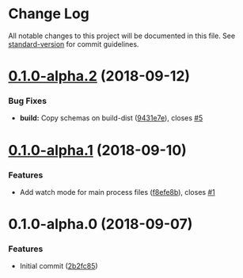 # Change Log

All notable changes to this project will be documented in this file. See [standard-version](https://github.com/conventional-changelog/standard-version) for commit guidelines.

<a name="0.1.0-alpha.2"></a>
# [0.1.0-alpha.2](https://github.com/tmair/ngx-electron-builder/compare/v0.1.0-alpha.1...v0.1.0-alpha.2) (2018-09-12)


### Bug Fixes

* **build:** Copy schemas on build-dist ([9431e7e](https://github.com/tmair/ngx-electron-builder/commit/9431e7e)), closes [#5](https://github.com/tmair/ngx-electron-builder/issues/5)



<a name="0.1.0-alpha.1"></a>
# [0.1.0-alpha.1](https://github.com/tmair/ngx-electron-builder/compare/v0.1.0-alpha.0...v0.1.0-alpha.1) (2018-09-10)


### Features

* Add watch mode for main process files ([f8efe8b](https://github.com/tmair/ngx-electron-builder/commit/f8efe8b)), closes [#1](https://github.com/tmair/ngx-electron-builder/issues/1)



<a name="0.1.0-alpha.0"></a>
# 0.1.0-alpha.0 (2018-09-07)


### Features

* Initial commit ([2b2fc85](https://github.com/tmair/ngx-electron-builder/commit/2b2fc85))
